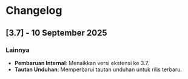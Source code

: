 # Changelog

## [3.7] - 10 September 2025

### Lainnya
- **Pembaruan Internal**: Menaikkan versi ekstensi ke 3.7.
- **Tautan Unduhan**: Memperbarui tautan unduhan untuk rilis terbaru.